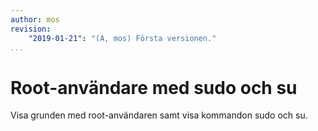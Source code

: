 ```yaml
---
author: mos
revision:
    "2019-01-21": "(A, mos) Första versionen."
...
```

Root-användare med sudo och su
==================================

Visa grunden med root-användaren samt visa kommandon sudo och su.
